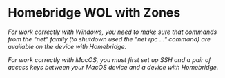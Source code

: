 # Homebridge WOL with Zones

*For work correctly with Windows, you need to make sure that commands from the "net" family (to shutdown used the "net
rpc ..." command) are available on the device with Homebridge.*

*For work correctly with MacOS, you must first set up SSH and a pair of access keys between your MacOS device and a
device with Homebridge.*
